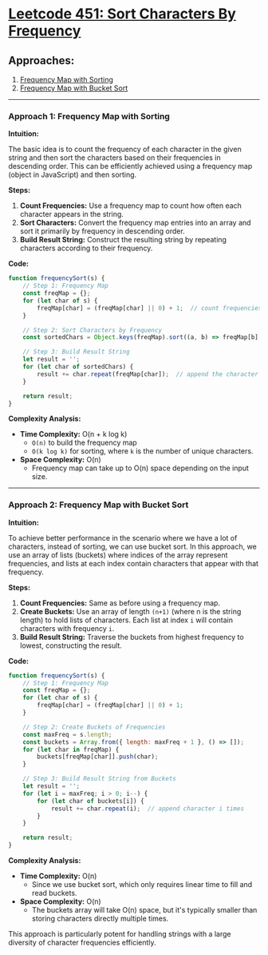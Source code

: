# [Leetcode 451: Sort Characters By Frequency](https://leetcode.com/problems/sort-characters-by-frequency/)

## Approaches:
1. [Frequency Map with Sorting](#approach-1-frequency-map-with-sorting)
2. [Frequency Map with Bucket Sort](#approach-2-frequency-map-with-bucket-sort)

---

### Approach 1: Frequency Map with Sorting

**Intuition:**

The basic idea is to count the frequency of each character in the given string and then sort the characters based on their frequencies in descending order. This can be efficiently achieved using a frequency map (object in JavaScript) and then sorting.

**Steps:**

1. **Count Frequencies:** Use a frequency map to count how often each character appears in the string.
2. **Sort Characters:** Convert the frequency map entries into an array and sort it primarily by frequency in descending order.
3. **Build Result String:** Construct the resulting string by repeating characters according to their frequency.

**Code:**

```javascript
function frequencySort(s) {
    // Step 1: Frequency Map
    const freqMap = {};
    for (let char of s) {
        freqMap[char] = (freqMap[char] || 0) + 1;  // count frequencies
    }

    // Step 2: Sort Characters by Frequency
    const sortedChars = Object.keys(freqMap).sort((a, b) => freqMap[b] - freqMap[a]);

    // Step 3: Build Result String
    let result = '';
    for (let char of sortedChars) {
        result += char.repeat(freqMap[char]);  // append the character freq[char] times
    }

    return result;
}
```

**Complexity Analysis:**

- **Time Complexity:** O(n + k log k)  
  - `O(n)` to build the frequency map
  - `O(k log k)` for sorting, where `k` is the number of unique characters.
- **Space Complexity:** O(n)
  - Frequency map can take up to O(n) space depending on the input size.

---

### Approach 2: Frequency Map with Bucket Sort

**Intuition:**

To achieve better performance in the scenario where we have a lot of characters, instead of sorting, we can use bucket sort. In this approach, we use an array of lists (buckets) where indices of the array represent frequencies, and lists at each index contain characters that appear with that frequency.

**Steps:**

1. **Count Frequencies:** Same as before using a frequency map.
2. **Create Buckets:** Use an array of length `(n+1)` (where n is the string length) to hold lists of characters. Each list at index `i` will contain characters with frequency `i`.
3. **Build Result String:** Traverse the buckets from highest frequency to lowest, constructing the result.

**Code:**

```javascript
function frequencySort(s) {
    // Step 1: Frequency Map
    const freqMap = {};
    for (let char of s) {
        freqMap[char] = (freqMap[char] || 0) + 1;
    }

    // Step 2: Create Buckets of Frequencies
    const maxFreq = s.length;
    const buckets = Array.from({ length: maxFreq + 1 }, () => []);
    for (let char in freqMap) {
        buckets[freqMap[char]].push(char);
    }

    // Step 3: Build Result String from Buckets
    let result = '';
    for (let i = maxFreq; i > 0; i--) {
        for (let char of buckets[i]) {
            result += char.repeat(i);  // append character i times
        }
    }

    return result;
}
```

**Complexity Analysis:**

- **Time Complexity:** O(n)  
  - Since we use bucket sort, which only requires linear time to fill and read buckets.
- **Space Complexity:** O(n)
  - The buckets array will take O(n) space, but it's typically smaller than storing characters directly multiple times.

This approach is particularly potent for handling strings with a large diversity of character frequencies efficiently.

